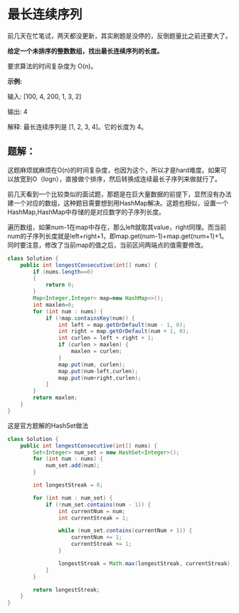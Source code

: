 # 最长连续序列
前几天在忙笔试，两天都没更新，其实刷题是没停的，反倒题量比之前还要大了。

**给定一个未排序的整数数组，找出最长连续序列的长度。**

要求算法的时间复杂度为 O(n)。

**示例:**

输入: [100, 4, 200, 1, 3, 2]

输出: 4

解释: 最长连续序列是 [1, 2, 3, 4]。它的长度为 4。


## 题解：
这题麻烦就麻烦在O(n)的时间复杂度，也因为这个，所以才是hard难度。如果可以放宽到O（logn），直接做个排序，然后转换成连续最长子序列来做就行了。

前几天看到一个比较类似的面试题，那题是在巨大量数据的前提下，显然没有办法建一个对应的数组，这种题目需要想到用HashMap解决。这题也相似，设置一个HashMap,HashMap中存储的是对应数字的子序列长度。

遍历数组，如果num-1在map中存在，那么left就取其value，right同理。而当前num的子序列长度就是left+right+1，即map.get(num-1)+map.get(num+1)+1。同时要注意，修改了当前map的值之后，当前区间两端点的值需要修改。

```java
class Solution {
    public int longestConsecutive(int[] nums) {
        if (nums.length==0)
        {
            return 0;
        }
        Map<Integer,Integer> map=new HashMap<>();
        int maxlen=0;
        for (int num : nums) {
            if (!map.containsKey(num)) {
                int left = map.getOrDefault(num - 1, 0);
                int right = map.getOrDefault(num + 1, 0);
                int curlen = left + right + 1;
                if (curlen > maxlen) {
                    maxlen = curlen;
                }
                map.put(num, curlen);
                map.put(num-left,curlen);
                map.put(num+right,curlen);
            }
        }
        return maxlen;
    }
}
```

这是官方题解的HashSet做法
```java
class Solution {
    public int longestConsecutive(int[] nums) {
        Set<Integer> num_set = new HashSet<Integer>();
        for (int num : nums) {
            num_set.add(num);
        }

        int longestStreak = 0;

        for (int num : num_set) {
            if (!num_set.contains(num - 1)) {
                int currentNum = num;
                int currentStreak = 1;

                while (num_set.contains(currentNum + 1)) {
                    currentNum += 1;
                    currentStreak += 1;
                }

                longestStreak = Math.max(longestStreak, currentStreak);
            }
        }

        return longestStreak;
    }
}
```
